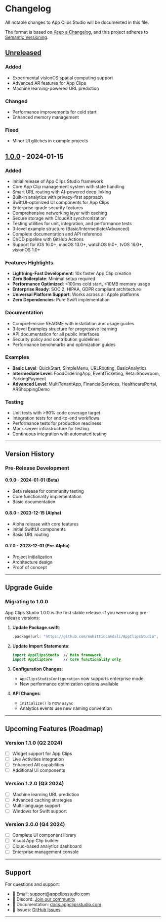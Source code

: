 # Changelog

All notable changes to App Clips Studio will be documented in this file.

The format is based on [Keep a Changelog](https://keepachangelog.com/en/1.0.0/),
and this project adheres to [Semantic Versioning](https://semver.org/spec/v2.0.0.html).

## [Unreleased]

### Added
- Experimental visionOS spatial computing support
- Advanced AR features for App Clips
- Machine learning-powered URL prediction

### Changed
- Performance improvements for cold start
- Enhanced memory management

### Fixed
- Minor UI glitches in example projects

## [1.0.0] - 2024-01-15

### Added
- Initial release of App Clips Studio framework
- Core App Clip management system with state handling
- Smart URL routing with AI-powered deep linking
- Built-in analytics with privacy-first approach
- SwiftUI-optimized UI components for App Clips
- Enterprise-grade security features
- Comprehensive networking layer with caching
- Secure storage with CloudKit synchronization
- Testing utilities for unit, integration, and performance tests
- 3-level example structure (Basic/Intermediate/Advanced)
- Complete documentation and API reference
- CI/CD pipeline with GitHub Actions
- Support for iOS 16.0+, macOS 13.0+, watchOS 9.0+, tvOS 16.0+, visionOS 1.0+

### Features Highlights
- **Lightning-Fast Development**: 10x faster App Clip creation
- **Zero Boilerplate**: Minimal setup required
- **Performance Optimized**: <100ms cold start, <10MB memory usage
- **Enterprise Ready**: SOC 2, HIPAA, GDPR compliant architecture
- **Universal Platform Support**: Works across all Apple platforms
- **Zero Dependencies**: Pure Swift implementation

### Documentation
- Comprehensive README with installation and usage guides
- 3-level Examples structure for progressive learning
- API documentation for all public interfaces
- Security policy and contribution guidelines
- Performance benchmarks and optimization guides

### Examples
- **Basic Level**: QuickStart, SimpleMenu, URLRouting, BasicAnalytics
- **Intermediate Level**: FoodOrderingApp, EventTicketing, RetailShowroom, ParkingPayment
- **Advanced Level**: MultiTenantApp, FinancialServices, HealthcarePortal, ARShoppingDemo

### Testing
- Unit tests with >90% code coverage target
- Integration tests for end-to-end workflows
- Performance tests for production readiness
- Mock server infrastructure for testing
- Continuous integration with automated testing

---

## Version History

### Pre-Release Development

#### 0.9.0 - 2024-01-01 (Beta)
- Beta release for community testing
- Core functionality implementation
- Basic documentation

#### 0.8.0 - 2023-12-15 (Alpha)
- Alpha release with core features
- Initial SwiftUI components
- Basic URL routing

#### 0.7.0 - 2023-12-01 (Pre-Alpha)
- Project initialization
- Architecture design
- Proof of concept

---

## Upgrade Guide

### Migrating to 1.0.0

App Clips Studio 1.0.0 is the first stable release. If you were using pre-release versions:

1. **Update Package.swift**:
   ```swift
   .package(url: "https://github.com/muhittincamdali/AppClipsStudio", from: "1.0.0")
   ```

2. **Update Import Statements**:
   ```swift
   import AppClipsStudio  // Main framework
   import AppClipCore     // Core functionality only
   ```

3. **Configuration Changes**:
   - `AppClipsStudioConfiguration` now supports enterprise mode
   - New performance optimization options available

4. **API Changes**:
   - `initialize()` is now `async`
   - Analytics events use new naming convention

---

## Upcoming Features (Roadmap)

### Version 1.1.0 (Q2 2024)
- [ ] Widget support for App Clips
- [ ] Live Activities integration
- [ ] Enhanced AR capabilities
- [ ] Additional UI components

### Version 1.2.0 (Q3 2024)
- [ ] Machine learning URL prediction
- [ ] Advanced caching strategies
- [ ] Multi-language support
- [ ] Windows for Swift support

### Version 2.0.0 (Q4 2024)
- [ ] Complete UI component library
- [ ] Visual App Clip builder
- [ ] Cloud-based analytics dashboard
- [ ] Enterprise management console

---

## Support

For questions and support:
- 📧 Email: support@appclipsstudio.com
- 💬 Discord: [Join our community](https://discord.gg/appclipsstudio)
- 📖 Documentation: [docs.appclipsstudio.com](https://docs.appclipsstudio.com)
- 🐛 Issues: [GitHub Issues](https://github.com/muhittincamdali/AppClipsStudio/issues)

---

[Unreleased]: https://github.com/muhittincamdali/AppClipsStudio/compare/v1.0.0...HEAD
[1.0.0]: https://github.com/muhittincamdali/AppClipsStudio/releases/tag/v1.0.0
